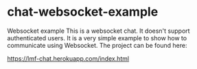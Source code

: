 # chat-websocket-example
Websocket example
This is a websocket chat. It doesn't support authenticated users. It is a very simple example to show how to communicate using Websocket. The project can be found here:

https://lmf-chat.herokuapp.com/index.html
